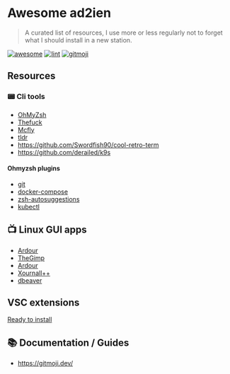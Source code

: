 # Awesome ad2ien

> A curated list of resources, I use more or less regularly not to forget what I should install in a new station.

[![awesome](https://cdn.rawgit.com/sindresorhus/awesome/d7305f38d29fed78fa85652e3a63e154dd8e8829/media/badge.svg)](https://github.com/ad2ien/awesome)
[![lint](https://img.shields.io/github/workflow/status/ad2ien/awesome/Lint?label=lint&logo=github)](https://github.com/ad2ien/awesome/actions/workflows/lint.yml)
[![gitmoji](https://img.shields.io/badge/gitmoji-%20😜%20😍-FFDD67.svg)](https://gitmoji.dev)

## Resources

### 📟️ Cli tools

- [OhMyZsh](https://github.com/ohmyzsh/ohmyzsh/)
- [Thefuck](https://github.com/nvbn/thefuck)
- [Mcfly](https://github.com/cantino/mcfly)
- [tldr](https://github.com/tldr-pages/tldr)
- <https://github.com/Swordfish90/cool-retro-term>
- <https://github.com/derailed/k9s>

#### Ohmyzsh plugins

- [git](https://github.com/ohmyzsh/ohmyzsh/tree/master/plugins/git)
- [docker-compose](https://github.com/ohmyzsh/ohmyzsh/tree/master/plugins/docker-compose)
- [zsh-autosuggestions](https://github.com/zsh-users/zsh-autosuggestions)
- [kubectl](https://github.com/ohmyzsh/ohmyzsh/tree/master/plugins/kubectl)

## 📺️ Linux GUI apps

- [Ardour](http://ardour.org/)
- [TheGimp](https://www.gimp.org)
- [Ardour](http://ardour.org/)
- [Xournall++](https://github.com/xournalpp/xournalpp)
- [dbeaver](https://dbeaver.io/)

## VSC extensions

[Ready to install](code-extensions.sh)

## 📚 Documentation / Guides

- <https://gitmoji.dev/>

